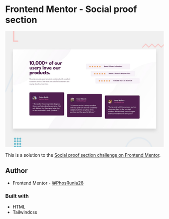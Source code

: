 # Frontend Mentor - Social proof section

![Design preview for the Social proof section coding challenge](./design/desktop-preview.jpg)

This is a solution to the [Social proof section challenge on Frontend Mentor](https://www.frontendmentor.io/challenges/social-proof-section-6e0qTv_bA).

## Author

- Frontend Mentor - [@PhosRunia28](https://www.frontendmentor.io/profile/PhosRunia28)

### Built with

- HTML
- Tailwindcss
